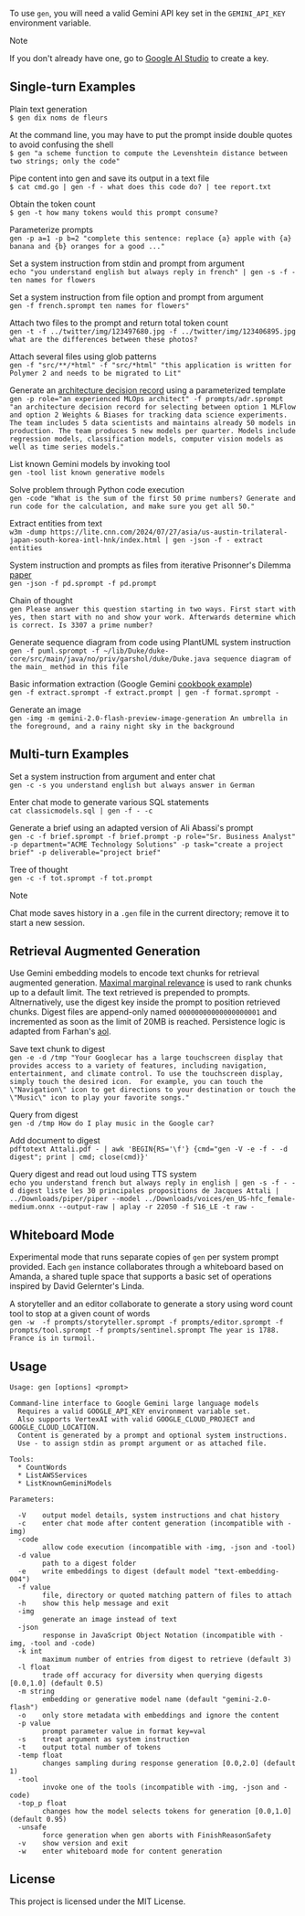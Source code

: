 To use `gen`, you will need a valid Gemini API key set in the `GEMINI_API_KEY` environment variable.
> [!NOTE]
If you don't already have one, go to [Google AI Studio](https://ai.google.dev/tutorials/setup) to create a key.

## Single-turn Examples
Plain text generation  
`$ gen dix noms de fleurs`

At the command line, you may have to put the prompt inside double quotes to avoid confusing the shell  
`$ gen "a scheme function to compute the Levenshtein distance between two strings; only the code"`

Pipe content into gen and save its output in a text file  
`$ cat cmd.go | gen -f - what does this code do? | tee report.txt`

Obtain the token count  
`$ gen -t how many tokens would this prompt consume?`

Parameterize prompts  
`gen -p a=1 -p b=2 "complete this sentence: replace {a} apple with {a} banana and {b} oranges for a good ..."`

Set a system instruction from stdin and prompt from argument  
`echo "you understand english but always reply in french" | gen -s -f - ten names for flowers`

Set a system instruction from file option and prompt from argument  
`gen -f french.sprompt ten names for flowers"`

Attach two files to the prompt and return total token count  
`gen -t -f ../twitter/img/123497680.jpg -f ../twitter/img/123406895.jpg what are the differences between these photos?`

Attach several files using glob patterns  
`gen -f "src/**/*html" -f "src/*html" "this application is written for Polymer 2 and needs to be migrated to Lit"`

Generate an [architecture decision record](https://adr.github.io/madr/) using a parameterized template  
`gen -p role="an experienced MLOps architect" -f prompts/adr.sprompt "an architecture decision record for selecting between option 1 MLFlow and option 2 Weights & Biases for tracking data science experiments. The team includes 5 data scientists and maintains already 50 models in production. The team produces 5 new models per quarter. Models include regression models, classification models, computer vision models as well as time series models."`

List known Gemini models by invoking tool  
`gen -tool list known generative models`

Solve problem through Python code execution  
`gen -code "What is the sum of the first 50 prime numbers? Generate and run code for the calculation, and make sure you get all 50."`

Extract entities from text  
`w3m -dump https://lite.cnn.com/2024/07/27/asia/us-austin-trilateral-japan-south-korea-intl-hnk/index.html | gen -json -f - extract entities`

System instruction and prompts as files from iterative Prisonner's Dilemma [paper](https://arxiv.org/html/2406.13605v1)  
`gen -json -f pd.sprompt -f pd.prompt`

Chain of thought  
`gen Please answer this question starting in two ways. First start with yes, then start with no and show your work. Afterwards determine which is correct. Is 3307 a prime number?`

Generate sequence diagram from code using PlantUML system instruction  
`gen -f puml.sprompt -f ~/lib/Duke/duke-core/src/main/java/no/priv/garshol/duke/Duke.java sequence diagram of the main_ method in this file`

Basic information extraction (Google Gemini [cookbook example](https://github.com/google-gemini/cookbook/tree/main))  
`gen -f extract.sprompt -f extract.prompt | gen -f format.sprompt -`

Generate an image  
`gen -img -m gemini-2.0-flash-preview-image-generation An umbrella in the foreground, and a rainy night sky in the background`

## Multi-turn Examples
Set a system instruction from argument and enter chat  
`gen -c -s you understand english but always answer in German`

Enter chat mode to generate various SQL statements  
`cat classicmodels.sql | gen -f - -c`

Generate a brief using an adapted version of Ali Abassi's prompt  
`gen -c -f brief.sprompt -f brief.prompt -p role="Sr. Business Analyst" -p department="ACME Technology Solutions" -p task="create a project brief" -p deliverable="project brief"`

Tree of thought  
`gen -c -f tot.sprompt -f tot.prompt`

> [!NOTE]
Chat mode saves history in a `.gen` file in the current directory; remove it to start a new session.

## Retrieval Augmented Generation
Use Gemini embedding models to encode text chunks for retrieval augmented generation. [Maximal marginal relevance](mmr.pdf) is used to rank chunks up to a default limit. The text retrieved is prepended to prompts. Altnernatively, use the digest key inside the prompt to position retrieved chunks. Digest files are append-only named `00000000000000000001` and incremented as soon as the limit of 20MB is reached. Persistence logic is adapted from Farhan's [aol](https://github.com/arriqaaq/aol).

Save text chunk to digest  
`gen -e -d /tmp "Your Googlecar has a large touchscreen display that provides access to a variety of features, including navigation, entertainment, and climate control. To use the touchscreen display, simply touch the desired icon.  For example, you can touch the \"Navigation\" icon to get directions to your destination or touch the \"Music\" icon to play your favorite songs."`

Query from digest  
`gen -d /tmp How do I play music in the Google car?`

Add document to digest  
`pdftotext Attali.pdf - | awk 'BEGIN{RS='\f'} {cmd="gen -V -e -f - -d digest"; print | cmd; close(cmd)}'`

Query digest and read out loud using TTS system  
`echo you understand french but always reply in english | gen -s -f - -d digest liste les 30 principales propositions de Jacques Attali | ../Downloads/piper/piper --model ../Downloads/voices/en_US-hfc_female-medium.onnx --output-raw | aplay -r 22050 -f S16_LE -t raw -`

## Whiteboard Mode
Experimental mode that runs separate copies of `gen` per system prompt provided. Each `gen` instance collaborates through a whiteboard based on Amanda, a shared tuple space that supports a basic set of operations inspired by David Gelernter's Linda.

A storyteller and an editor collaborate to generate a story using word count tool to stop at a given count of words  
`gen -w  -f prompts/storyteller.sprompt -f prompts/editor.sprompt -f prompts/tool.sprompt -f prompts/sentinel.sprompt The year is 1788. France is in turmoil.`

## Usage
```
Usage: gen [options] <prompt>

Command-line interface to Google Gemini large language models
  Requires a valid GOOGLE_API_KEY environment variable set.
  Also supports VertexAI with valid GOOGLE_CLOUD_PROJECT and GOOGLE_CLOUD_LOCATION.
  Content is generated by a prompt and optional system instructions.
  Use - to assign stdin as prompt argument or as attached file.

Tools:
  * CountWords
  * ListAWSServices
  * ListKnownGeminiModels

Parameters:

  -V	output model details, system instructions and chat history
  -c	enter chat mode after content generation (incompatible with -img)
  -code
    	allow code execution (incompatible with -img, -json and -tool)
  -d value
    	path to a digest folder
  -e	write embeddings to digest (default model "text-embedding-004")
  -f value
    	file, directory or quoted matching pattern of files to attach
  -h	show this help message and exit
  -img
    	generate an image instead of text
  -json
    	response in JavaScript Object Notation (incompatible with -img, -tool and -code)
  -k int
    	maximum number of entries from digest to retrieve (default 3)
  -l float
    	trade off accuracy for diversity when querying digests [0.0,1.0] (default 0.5)
  -m string
    	embedding or generative model name (default "gemini-2.0-flash")
  -o	only store metadata with embeddings and ignore the content
  -p value
    	prompt parameter value in format key=val
  -s	treat argument as system instruction
  -t	output total number of tokens
  -temp float
    	changes sampling during response generation [0.0,2.0] (default 1)
  -tool
    	invoke one of the tools (incompatible with -img, -json and -code)
  -top_p float
    	changes how the model selects tokens for generation [0.0,1.0] (default 0.95)
  -unsafe
    	force generation when gen aborts with FinishReasonSafety
  -v	show version and exit
  -w	enter whiteboard mode for content generation
```

## License
This project is licensed under the MIT License.
